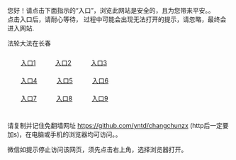您好！请点击下面指示的“入口”，浏览此网站是安全的，且为您带来平安。。 <br/>
点击入口后，请耐心等待， 过程中可能会出现无法打开的提示，请忽略，最终会进入网站. </br>

法轮大法在长春<br/>
<div style="padding:10px"><a style="margin:20px" target="_blank" href="https://d2zu71z7o7uzy4.cloudfront.net/2Qpsp?orpbsiot" id="ccLink1" rel="nofollow">入口1</a> <a target="_blank" style="margin:20px" href="https://d1nzxz5oplkouz.cloudfront.net/2Qpsp?kgmlnrih" id="ccLink2" rel="nofollow">入口2</a> <a style="margin:20px" target="_blank" href="https://d3c9jsstve6g9o.cloudfront.net/2Qpsp?fiwpi" id="ccLink3" rel="nofollow">入口3</a></div>

<div style="padding:10px" ><a style="margin:20px" target="_blank" href="https://d2zu71z7o7uzy4.cloudfront.net/2Qpsp?orpbsiot" id="ccLink4" rel="nofollow">入口4</a> <a style="margin:20px" href="https://d1nzxz5oplkouz.cloudfront.net/2Qpsp?kgmlnrih" target="_blank" id="ccLink5" rel="nofollow">入口5</a> <a style="margin:20px" href="https://d3c9jsstve6g9o.cloudfront.net/2Qpsp?fiwpi" target="_blank" id="ccLink6" rel="nofollow">入口6</a></div>

<div style="padding:10px"><a style="margin:20px" target="_blank" href="https://d2zu71z7o7uzy4.cloudfront.net/2Qpsp?orpbsiot" id="ccLink7" rel="nofollow">入口7</a> <a style="margin:20px" href="https://d1nzxz5oplkouz.cloudfront.net/2Qpsp?kgmlnrih" target="_blank" id="ccLink8" rel="nofollow">入口8</a> <a style="margin:20px" target="_blank" href="https://d3c9jsstve6g9o.cloudfront.net/2Qpsp?fiwpi" id="ccLink9" rel="nofollow">入口9</a></div>

<br/>



请复制并记住免翻墙网址 https://github.com/yntd/changchunzx (http后一定要加s)，在电脑或手机的浏览器均可访问。。<br/>

微信如提示停止访问该网页，须先点击右上角，选择浏览器打开。
